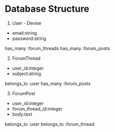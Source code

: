 # Database Structure

1. User - Devise

* email:string
* password:string

has_many :forum_threads
has_many :forum_posts

2. ForumThread

* user_id:integer
* subject:string

belongs_to :user
has_many :forum_posts

3. ForumPost

* user_id:integer
* forum_thread_id:integer
* body:text

belongs_to :user
belongs_to :forum_thread
